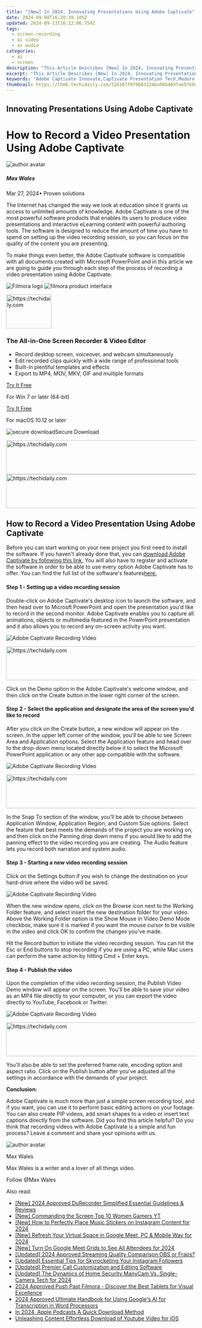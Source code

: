 ```yaml
---
title: "[New] In 2024, Innovating Presentations Using Adobe Captivate"
date: 2024-09-08T16:20:39.105Z
updated: 2024-09-13T16:12:06.754Z
tags: 
  - screen-recording
  - ai video
  - ai audio
categories: 
  - ai
  - screen
description: "This Article Describes [New] In 2024, Innovating Presentations Using Adobe Captivate"
excerpt: "This Article Describes [New] In 2024, Innovating Presentations Using Adobe Captivate"
keywords: "Adobe Captivate Innovate,Captivate Presentation Tech,Modern Adobe Presents,Creative Captivate Tools,Adobe for Engaging Presentations,Captivate Design & Content,Adobe Captivate Effects"
thumbnail: https://thmb.techidaily.com/526587f9f9083224ba90b469fae9f684a8ef66dad7a99594a73a26d6b57f4450.jpg
---
```


## Innovating Presentations Using Adobe Captivate

# How to Record a Video Presentation Using Adobe Captivate

![author avatar](https://images.wondershare.com/filmora/article-images/max-wales-author.jpg)

##### Max Wales

 Mar 27, 2024• Proven solutions

The Internet has changed the way we look at education since it grants us access to unlimited amounts of knowledge. Adobe Captivate is one of the most powerful software products that enables its users to produce video presentations and interactive eLearning content with powerful authoring tools. The software is designed to reduce the amount of time you have to spend on setting up the video recording session, so you can focus on the quality of the content you are presenting.

To make things even better, the Adobe Captivate software is compatible with all documents created with Microsoft PowerPoint and in this article we are going to guide you through each step of the process of recording a video presentation using Adobe Captivate.

![Filmora logo](https://images.wondershare.com/filmora/logo_icon/wondershare-filmora-logo-horizontal.png) ![filmora product interface](https://images.wondershare.com/filmora/images/common/filmora-product-banner.png)

<!-- affiliate ads begin -->
<a href="https://aligracehair.sjv.io/c/5597632/2135364/19272" target="_top" id="2135364">
  <img src="//a.impactradius-go.com/display-ad/19272-2135364" border="0" alt="https://techidaily.com" width="120" height="90"/>
</a>
<img height="0" width="0" src="https://aligracehair.sjv.io/i/5597632/2135364/19272" style="position:absolute;visibility:hidden;" border="0" />
<!-- affiliate ads end -->

### The All-in-One Screen Recorder & Video Editor

* Record desktop screen, voiceover, and webcam simultaneously
* Edit recorded clips quickly with a wide range of professional tools
* Built-in plentiful templates and effects
* Export to MP4, MOV, MKV, GIF and multiple formats

[Try It Free](https://tools.techidaily.com/wondershare/filmora/download/)

For Win 7 or later (64-bit)

[Try It Free](https://tools.techidaily.com/wondershare/filmora/download/)

For macOS 10.12 or later

![secure download](https://static.wondershare.com/images-filmora/images/common/securety.svg)Secure Download

<!-- affiliate ads begin -->
<a href="https://unicoeye.pxf.io/c/5597632/2134497/18498" target="_top" id="2134497">
  <img src="//a.impactradius-go.com/display-ad/18498-2134497" border="0" alt="https://techidaily.com" width="728" height="90"/>
</a>
<img height="0" width="0" src="https://unicoeye.pxf.io/i/5597632/2134497/18498" style="position:absolute;visibility:hidden;" border="0" />
<!-- affiliate ads end -->

<!-- affiliate ads begin -->
<a href="https://unicoeye.pxf.io/c/5597632/2134236/18498" target="_top" id="2134236">
  <img src="//a.impactradius-go.com/display-ad/18498-2134236" border="0" alt="https://techidaily.com" width="728" height="90"/>
</a>
<img height="0" width="0" src="https://unicoeye.pxf.io/i/5597632/2134236/18498" style="position:absolute;visibility:hidden;" border="0" />
<!-- affiliate ads end -->

## How to Record a Video Presentation Using Adobe Captivate

Before you can start working on your new project you first need to install the software. If you haven't already done that, you can [download Adobe Captivate by following this link.](https://www.adobe.com/products/captivate.html) You will also have to register and activate the software in order to be able to use every option Adobe Captivate has to offer. You can find the full list of the software's features[here.](https://www.adobe.com/products/captivate/features.html)

#### Step 1 - Setting up a video recording session

Double-click on Adobe Captivate's desktop icon to launch the software, and then head over to Microsft PowerPoint and open the presentation you'd like to record in the second monitor. Adobe Captivate enables you to capture all animations, objects or multimedia featured in the PowerPoint presentation and it also allows you to record any on-screen activity you want.

![ Adobe Captivate Recording Video ](https://images.wondershare.com/filmora/article-images/adobe-captivate-video-recording.jpg)

<!-- affiliate ads begin -->
<a href="https://ephamedtechinc.pxf.io/c/5597632/2137205/26400" target="_top" id="2137205">
  <img src="//a.impactradius-go.com/display-ad/26400-2137205" border="0" alt="https://techidaily.com" width="728" height="90"/>
</a>
<img height="0" width="0" src="https://ephamedtechinc.pxf.io/i/5597632/2137205/26400" style="position:absolute;visibility:hidden;" border="0" />
<!-- affiliate ads end -->

Click on the Demo option in the Adobe Captivate's welcome window, and then click on the Create button in the lower right corner of the screen.

#### Step 2 - Select the application and designate the area of the screen you'd like to record

After you click on the Create button, a new window will appear on the screen. In the upper left corner of the window, you'll be able to see Screen Area and Application options. Select the Application feature and head over to the drop-down menu located directly below it to select the Microsoft PowerPoint application or any other app compatible with the software.

![ Adobe Captivate Recording Video ](https://images.wondershare.com/filmora/article-images/adobe-captivate-video-recording-settings.jpg)

<!-- affiliate ads begin -->
<a href="https://unicoeye.pxf.io/c/5597632/2121334/18498" target="_top" id="2121334">
  <img src="//a.impactradius-go.com/display-ad/18498-2121334" border="0" alt="https://techidaily.com" width="728" height="90"/>
</a>
<img height="0" width="0" src="https://unicoeye.pxf.io/i/5597632/2121334/18498" style="position:absolute;visibility:hidden;" border="0" />
<!-- affiliate ads end -->

In the Snap To section of the window, you'll be able to choose between Application Window, Application Region, and Custom Size options. Select the feature that best meets the demands of the project you are working on, and then click on the Panning drop down menu if you would like to add the panning effect to the video recording you are creating. The Audio feature lets you record both narration and system audio.

#### Step 3 - Starting a new video recording session

Click on the Settings button if you wish to change the destination on your hard-drive where the video will be saved.

![ Adobe Captivate Recording Video ](https://images.wondershare.com/filmora/article-images/adobe-captivate-video-recording-start.jpg)

When the new window opens, click on the Browse icon next to the Working Folder feature, and select insert the new destination folder for your video. Above the Working Folder option is the Show Mouse in Video Demo Mode checkbox, make sure it is marked if you want the mouse cursor to be visible in the video and click OK to confirm the changes you've made.

Hit the Record button to initiate the video recording session. You can hit the Esc or End buttons to stop recording if you are using a PC, while Mac users can perform the same action by hitting Cmd + Enter keys.

#### Step 4 - Publish the video

Upon the completion of the video recording session, the Publish Video Demo window will appear on the screen. You'll be able to save your video as an MP4 file directly to your computer, or you can export the video directly to YouTube, Facebook or Twitter.

![ Adobe Captivate Recording Video ](https://images.wondershare.com/filmora/article-images/adobe-captivate-video-recording-post.jpg)

<!-- affiliate ads begin -->
<a href="https://zebaoaffiliateprogram.pxf.io/c/5597632/2137976/21526" target="_top" id="2137976">
  <img src="//a.impactradius-go.com/display-ad/21526-2137976" border="0" alt="https://techidaily.com" width="728" height="90"/>
</a>
<img height="0" width="0" src="https://zebaoaffiliateprogram.pxf.io/i/5597632/2137976/21526" style="position:absolute;visibility:hidden;" border="0" />
<!-- affiliate ads end -->

You'll also be able to set the preferred frame rate, encoding option and aspect ratio. Click on the Publish button after you've adjusted all the settings in accordance with the demands of your project.

**Conclusion:**

Adobe Captivate is much more than just a simple screen recording tool, and if you want, you can use it to perform basic editing actions on your footage. You can also create PIP videos, add smart shapes to a video or insert text captions directly from the software. Did you find this article helpful? Do you think that recording videos with Adobe Captivate is a simple and fun process? Leave a comment and share your opinions with us.

![author avatar](https://images.wondershare.com/filmora/article-images/max-wales-author.jpg)

Max Wales

Max Wales is a writer and a lover of all things video.

Follow @Max Wales

<ins class="adsbygoogle"
      style="display:block"
      data-ad-client="ca-pub-7571918770474297"
      data-ad-slot="8358498916"
      data-ad-format="auto"
      data-full-width-responsive="true"></ins>

<span class="atpl-alsoreadstyle">Also read:</span>
<div><ul>
<li><a href="https://desktop-recording.techidaily.com/new-2024-approved-durecorder-simplified-essential-guidelines-and-reviews/"><u>[New] 2024 Approved DuRecorder Simplified Essential Guidelines & Reviews</u></a></li>
<li><a href="https://youtube-blog.techidaily.com/ommanding-the-screen-top-10-women-gamers-yt/"><u>[New] Commanding the Screen Top 10 Women Gamers YT</u></a></li>
<li><a href="https://instagram-video-files.techidaily.com/new-how-to-perfectly-place-music-stickers-on-instagram-content-for-2024/"><u>[New] How to Perfectly Place Music Stickers on Instagram Content for 2024</u></a></li>
<li><a href="https://screen-capture.techidaily.com/new-refresh-your-virtual-space-in-google-meet-pc-and-mobile-way-for-2024/"><u>[New] Refresh Your Virtual Space in Google Meet, PC & Mobile Way for 2024</u></a></li>
<li><a href="https://screen-capture.techidaily.com/new-turn-on-google-meet-grids-to-see-all-attendees-for-2024/"><u>[New] Turn On Google Meet Grids to See All Attendees for 2024</u></a></li>
<li><a href="https://screen-capture.techidaily.com/updated-2024-approved-streaming-quality-comparison-obs-or-fraps/"><u>[Updated] 2024 Approved Streaming Quality Comparison OBS or Fraps?</u></a></li>
<li><a href="https://instagram-clips.techidaily.com/updated-essential-tips-for-skyrocketing-your-instagram-followers/"><u>[Updated] Essential Tips for Skyrocketing Your Instagram Followers</u></a></li>
<li><a href="https://screen-capture.techidaily.com/updated-premier-call-customization-and-editing-software/"><u>[Updated] Premier Call Customization and Editing Software</u></a></li>
<li><a href="https://screen-capture.techidaily.com/updated-the-dynamics-of-home-security-manycam-vs-single-camera-tech-for-2024/"><u>[Updated] The Dynamics of Home Security ManyCam Vs. Single-Camera Tech for 2024</u></a></li>
<li><a href="https://extra-skills.techidaily.com/2024-approved-push-past-filmora-discover-the-best-tablets-for-visual-excellence/"><u>2024 Approved Push Past Filmora - Discover the Best Tablets for Visual Excellence</u></a></li>
<li><a href="https://some-skills.techidaily.com/2024-approved-ultimate-handbook-for-using-googles-ai-for-transcription-in-word-processors/"><u>2024 Approved Ultimate Handbook for Using Google's AI for Transcription in Word Processors</u></a></li>
<li><a href="https://extra-hints.techidaily.com/in-2024-apple-podcasts-a-quick-download-method/"><u>In 2024, Apple Podcasts A Quick Download Method</u></a></li>
<li><a href="https://youtube-videos.techidaily.com/unleashing-content-effortless-download-of-youtube-video-for-ios/"><u>Unleashing Content Effortless Download of Youtube Video for iOS</u></a></li>
</ul></div>

